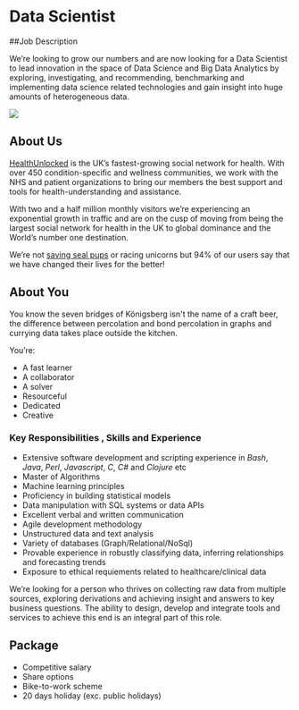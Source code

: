 # Data Scientist

##Job Description

We’re looking to grow our numbers and are now looking for a Data Scientist to lead innovation in the space of Data Science and Big Data Analytics by exploring, investigating, and recommending, benchmarking and implementing data science related technologies and gain insight into huge amounts of heterogeneous data.

![](http://befoundonline.com/wp-content/uploads/2013/03/Dogbert.png)

## About Us

[HealthUnlocked](http://healthunlocked.com) is the UK’s fastest-growing social network for health. With over 450 condition-specific and wellness communities, we work with the NHS and patient organizations to bring our members the best support and tools for health-understanding and assistance.

With two and a half million monthly visitors we’re experiencing an exponential growth in traffic and are on the cusp of moving from being the largest social network for health in the UK to global dominance and the World’s number one destination.

We’re not [saving seal pups](http://cdn-test.healthunlocked.com/misc/hugo-breakfast-2013-12-20-b.gif) or racing unicorns but 94% of our users say that we have changed their lives for the better!

## About You

You know the seven bridges of Königsberg isn't the name of a craft beer, the difference between percolation and bond percolation in graphs and currying data takes place outside the kitchen.

You’re:

* A fast learner
* A collaborator
* A solver
* Resourceful
* Dedicated
* Creative

### Key Responsibilities , Skills and Experience

* Extensive software development and scripting experience in *Bash*, *Java*, *Perl*, *Javascript*, *C*, *C#* and *Clojure* etc
* Master of Algorithms 
* Machine learning principles
* Proficiency in building statistical models
* Data manipulation with SQL systems or data APIs
* Excellent verbal and written communication
* Agile development methodology
* Unstructured data and text analysis
* Variety of databases (Graph/Relational/NoSql)
* Provable experience in robustly classifying data, inferring relationships and forecasting trends
* Exposure to ethical requiements related to healthcare/clinical data


We’re looking for a person who thrives on collecting raw data from multiple sources, exploring derivations and achieving insight and answers to key business questions. The ability to design, develop and integrate tools and services to achieve this end is an integral part of this role.

## Package

* Competitive salary
* Share options
* Bike-to-work scheme
* 20 days holiday (exc. public holidays)
